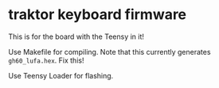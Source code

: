 # traktor keyboard firmware

This is for the board with the Teensy in it!

Use Makefile for compiling. Note that this currently generates `gh60_lufa.hex`. Fix this!

Use Teensy Loader for flashing.
